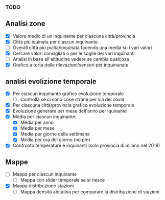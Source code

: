 ### TODO

## Analisi zone

- [x] Valore medio di un inquinante per ciascuna città/provincia
- [x] Città più iquinata per ciascun inquinante
- [ ] Overall città più pulita/inquinata facendo una media su i vari valori
- [x] Cercare valori consigliati o per le soglie dei vari inquinanti
- [ ] Analisi in base all'altitudine vedere se cambia qualcosa
- [x] Grafico a torta delle rilevazioni/sensori per inquinanate

## analisi evolizione temporale

- [x] Per ciascun inquinante grafico evoluzione temporale
    - [ ] Controlla se ci sono cose strane per via del covid
- [x] Per ciascuna città/provincia grafico evoluzione temporale
- [x] Evoluzione generare per mese dell'anno per iquinante
- [x] Media per ciascun inquinante:
    - [x] Media per anno
    - [x] Media per mese
    - [x] Media per giorno della settimana
    - [x] Media per ora del giorno (no pm)
- [x] Confronto temperature e inquinanti (solo provincia di milano nel 2018)

## Mappe

- [ ] Mappa per ciascun inquinante
    - [ ] Mappa con slider temporale se si riesce
- [x] Mappa distribuzione stazioni
    - [ ] Mappa densità abitativa per comparare la distribuzione di stazioni